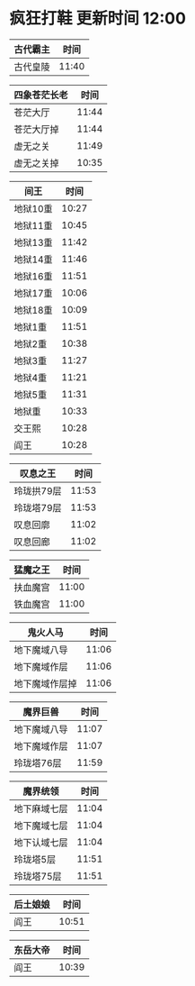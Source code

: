 # 疯狂打鞋 更新时间 12:00

| 古代霸主   | 时间    |
|--------|-------|
| 古代皇陵 | 11:40 |

| 四象苍茫长老   | 时间    |
|--------|-------|
| 苍茫大厅 | 11:44 |
| 苍茫大厅掉 | 11:44 |
| 虚无之关 | 11:49 |
| 虚无之关掉 | 10:35 |

| 间王   | 时间    |
|--------|-------|
| 地狱10重 | 10:27 |
| 地狱11重 | 10:45 |
| 地狱13重 | 11:42 |
| 地狱14重 | 11:46 |
| 地狱16重 | 11:51 |
| 地狱17重 | 10:06 |
| 地狱18重 | 10:09 |
| 地狱1重 | 11:51 |
| 地狱2重 | 10:38 |
| 地狱3重 | 11:27 |
| 地狱4重 | 11:21 |
| 地狱5重 | 11:31 |
| 地狱重 | 10:33 |
| 交王熙 | 10:28 |
| 阎王 | 10:28 |

| 叹息之王   | 时间    |
|--------|-------|
| 玲珑拱79层 | 11:53 |
| 玲珑塔79层 | 11:53 |
| 叹息回廓 | 11:02 |
| 叹息回廊 | 11:02 |

| 猛魔之王   | 时间    |
|--------|-------|
| 扶血魔宫 | 11:00 |
| 铁血魔宫 | 11:00 |

| 鬼火人马   | 时间    |
|--------|-------|
| 地下魔域八导 | 11:06 |
| 地下魔域作层 | 11:06 |
| 地下魔域作层掉 | 11:06 |

| 魔界巨兽   | 时间    |
|--------|-------|
| 地下魔域八导 | 11:07 |
| 地下魔域作层 | 11:07 |
| 玲珑塔76层 | 11:59 |

| 魔界统领   | 时间    |
|--------|-------|
| 地下麻域七层 | 11:04 |
| 地下魔域七层 | 11:04 |
| 地下认域七层 | 11:04 |
| 玲珑塔5层 | 11:51 |
| 玲珑塔75层 | 11:51 |

| 后土娘娘   | 时间    |
|--------|-------|
| 阎王 | 10:51 |

| 东岳大帝   | 时间    |
|--------|-------|
| 阎王 | 10:39 |